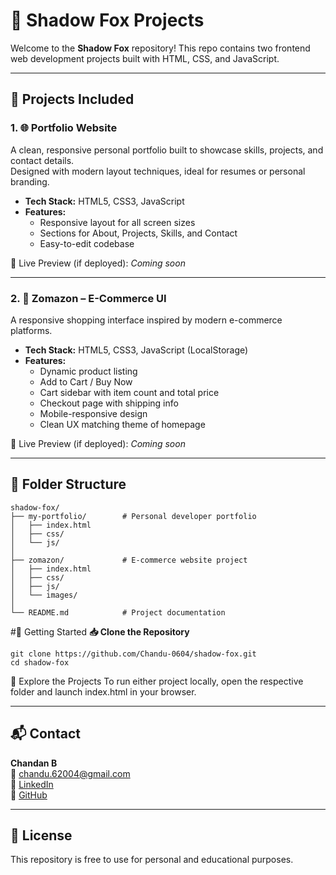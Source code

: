 # 🦊 Shadow Fox Projects

Welcome to the **Shadow Fox** repository! This repo contains two frontend web development projects built with HTML, CSS, and JavaScript.

---

## 📁 Projects Included

### 1. 🌐 Portfolio Website

A clean, responsive personal portfolio built to showcase skills, projects, and contact details.  
Designed with modern layout techniques, ideal for resumes or personal branding.

- **Tech Stack:** HTML5, CSS3, JavaScript
- **Features:**
  - Responsive layout for all screen sizes
  - Sections for About, Projects, Skills, and Contact
  - Easy-to-edit codebase

🔗 Live Preview (if deployed): _Coming soon_

---

### 2. 🛒 Zomazon – E-Commerce UI

A responsive shopping interface inspired by modern e-commerce platforms.

- **Tech Stack:** HTML5, CSS3, JavaScript (LocalStorage)
- **Features:**
  - Dynamic product listing
  - Add to Cart / Buy Now
  - Cart sidebar with item count and total price
  - Checkout page with shipping info
  - Mobile-responsive design
  - Clean UX matching theme of homepage

🔗 Live Preview (if deployed): _Coming soon_

---

## 📂 Folder Structure

```
shadow-fox/
├── my-portfolio/        # Personal developer portfolio
│   ├── index.html
│   ├── css/
│   └── js/
│
├── zomazon/             # E-commerce website project
│   ├── index.html
│   ├── css/
│   ├── js/
│   └── images/
│
└── README.md            # Project documentation
```
#🚀 Getting Started
**📥 Clone the Repository**
```
git clone https://github.com/Chandu-0604/shadow-fox.git
cd shadow-fox
```
📂 Explore the Projects
To run either project locally, open the respective folder and launch index.html in your browser.

---

## 📬 Contact

**Chandan B**  
📧 [chandu.62004@gmail.com](mailto:chandu.62004@gmail.com)  
🔗 [LinkedIn](https://www.linkedin.com/in/chandan-b-2950a626a)  
🐙 [GitHub](https://github.com/Chandu-0604)

---
## 📝 License
This repository is free to use for personal and educational purposes.
